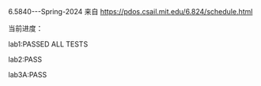 6.5840---Spring-2024
来自 https://pdos.csail.mit.edu/6.824/schedule.html

当前进度：

lab1:PASSED ALL TESTS

lab2:PASS

lab3A:PASS
